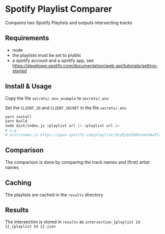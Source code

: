# Spotify Playlist Comparer

Compares two Spotify Playlists and outputs intersecting tracks

## Requirements

- node
- the playlists must be set to plublic
- a spotify account and a spotify app, see https://developer.spotify.com/documentation/web-api/tutorials/getting-started

## Install & Usage

Copy the file  `secrets/.env_example` to  `secrets/.env`

Set the `CLIENT_ID` and `CLIENT_SECRET` in the file `secrets/.env`

```bash
yarn install
yarn build
node dist/index.js <playlist url 1> <playlist url 2>
# e.g.
# dist/index.js https://open.spotify.com/playlist/3CyMjQnIQ0GuzmC4AeTCam https://open.spotify.com/playlist/28zGBd9aSkHoQqyba2u3PO
```

## Comparison

The comparison is done by comparing the track names and (first) artist names

## Caching

The playlists are cached in the `results` directory

## Results

The intersection is stored in `results` as `intersection_{playlist Id 1}_{playlist Id 2}.json`

